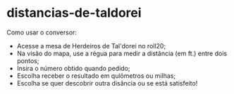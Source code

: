 # distancias-de-taldorei

Como usar o conversor:
- Acesse a mesa de Herdeiros de Tal'dorei no roll20;
- Na visão do mapa, use a régua para medir a distância (em ft.) entre dois pontos;
- Insira o número obtido quando pedido;
- Escolha receber o resultado em qulômetros ou milhas;
- Escolha se quer descobrir outra disância ou se está satisfeito!
